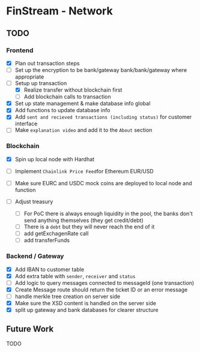 # FinStream - Network

## TODO

### Frontend

* [X] Plan out transaction steps
* [ ] Set up the encryption to be bank/gateway bank/bank/gateway where appropriate
* [ ] Setup up transaction
  * [X] Realize transfer without blockchain first
  * [ ] Add blockchain calls to transaction
* [X] Set up state management & make database info global
* [X] Add functions to update database info
* [X] Add `sent and recieved transactions (including status)` for customer interface
* [ ] Make `explanation video` and add it to the `About` section

### Blockchain

* [X] Spin up local node with Hardhat
* [ ] Implement `Chainlink Price Feed`for Ethereum EUR/USD
* [ ] Make sure EURC and USDC mock coins are deployed to local node and function
* [ ] Adjust treasury

  * [ ] For PoC there is always enough liquidity in the pool, the banks don't send anything themselves (they get credit/debt)
  * [ ] There is a `debt` but they will never reach the end of it
  * [ ] add getExchagenRate call
  * [ ] add transferFunds

### Backend / Gateway

* [X] Add IBAN to customer table
* [X] Add extra table with `sender`, `receiver` and `status`
* [ ] Add logic to query messages connected to messageId (one transaction)
* [X] Create Message route should return the ticket ID or an error message
* [ ] handle merkle tree creation on server side
* [X] Make sure the XSD content is handled on the server side
* [X] split up gateway and bank databases for clearer structure

## Future Work

TODO
